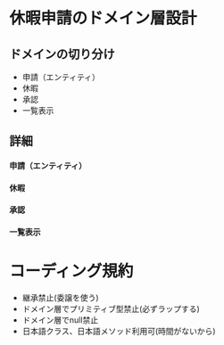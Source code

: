 # 休暇申請のドメイン層設計

## ドメインの切り分け
- 申請（エンティティ）
- 休暇
- 承認
- 一覧表示

## 詳細
#### 申請（エンティティ）
#### 休暇
#### 承認
#### 一覧表示



# コーディング規約
- 継承禁止(委譲を使う)
- ドメイン層でプリミティブ型禁止(必ずラップする)
- ドメイン層でnull禁止
- 日本語クラス、日本語メソッド利用可(時間がないから)

